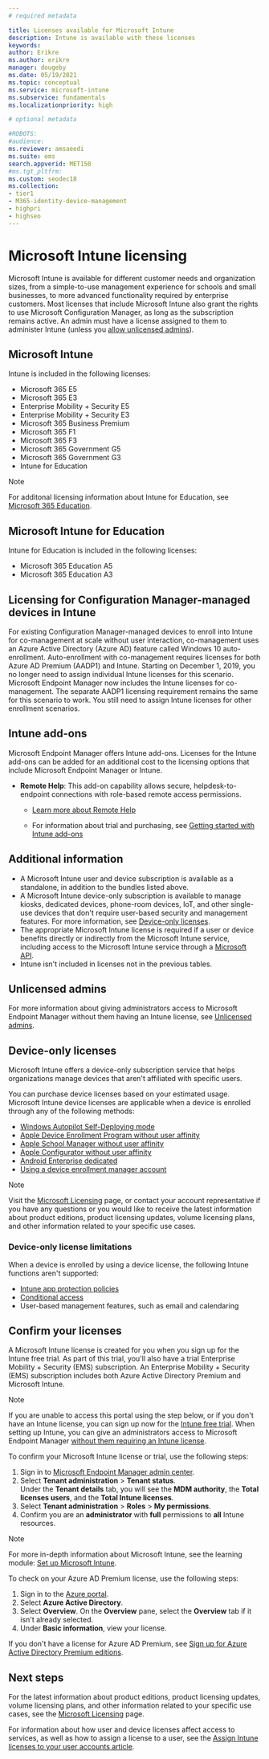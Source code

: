 ```yaml
---
# required metadata

title: Licenses available for Microsoft Intune
description: Intune is available with these licenses
keywords:
author: Erikre
ms.author: erikre
manager: dougeby
ms.date: 05/19/2021
ms.topic: conceptual
ms.service: microsoft-intune
ms.subservice: fundamentals
ms.localizationpriority: high

# optional metadata

#ROBOTS:
#audience:
ms.reviewer: amsaeedi
ms.suite: ems
search.appverid: MET150
#ms.tgt_pltfrm:
ms.custom: seodec18
ms.collection:
- tier1
- M365-identity-device-management
- highpri
- highseo
---
```


# Microsoft Intune licensing
Microsoft Intune is available for different customer needs and organization sizes, from a simple-to-use management experience for schools and small businesses, to more advanced functionality required by enterprise customers. Most licenses that include Microsoft Intune also grant the rights to use Microsoft Configuration Manager, as long as the subscription remains active. An admin must have a license assigned to them to administer Intune (unless you [allow unlicensed admins](unlicensed-admins.md)).

## Microsoft Intune

Intune is included in the following licenses:

- Microsoft 365 E5
- Microsoft 365 E3
- Enterprise Mobility + Security E5
- Enterprise Mobility + Security E3
- Microsoft 365 Business Premium
- Microsoft 365 F1
- Microsoft 365 F3
- Microsoft 365 Government G5
- Microsoft 365 Government G3
- Intune for Education

> [!NOTE]
> For additonal licensing information about Intune for Education, see [Microsoft 365 Education](/office365/servicedescriptions/office-365-platform-service-description/microsoft-365-education).

## Microsoft Intune for Education

Intune for Education is included in the following licenses:

- Microsoft 365 Education A5
- Microsoft 365 Education A3

## Licensing for Configuration Manager-managed devices in Intune

For existing Configuration Manager-managed devices to enroll into Intune for co-management at scale without user interaction, co-management uses an Azure Active Directory (Azure AD) feature called Windows 10 auto-enrollment. Auto-enrollment with co-management requires licenses for both Azure AD Premium (AADP1) and Intune. Starting on December 1, 2019, you no longer need to assign individual Intune licenses for this scenario. Microsoft Endpoint Manager now includes the Intune licenses for co-management. The separate AADP1 licensing requirement remains the same for this scenario to work. You still need to assign Intune licenses for other enrollment scenarios.

## Intune add-ons 

Microsoft Endpoint Manager offers Intune add-ons. Licenses for the Intune add-ons can be added for an additional cost to the licensing options that include Microsoft Endpoint Manager or Intune. 

- **Remote Help**: This add-on capability allows secure, helpdesk-to-endpoint connections with role-based remote access permissions.
 
  - [Learn more about Remote Help](../remote-actions/remote-help.md)
  
  - For information about trial and purchasing, see [Getting started with Intune add-ons](premium-add-ons.md)
  
## Additional information

- A Microsoft Intune user and device subscription is available as a standalone, in addition to the bundles listed above.
- A Microsoft Intune device-only subscription is available to manage kiosks, dedicated devices, phone-room devices, IoT, and other single-use devices that don't require user-based security and management features. For more information, see [Device-only licenses](../fundamentals/licenses.md#device-only-licenses).
- The appropriate Microsoft Intune license is required if a user or device benefits directly or indirectly from the Microsoft Intune service, including access to the Microsoft Intune service through a [Microsoft API](/legal/microsoft-apis/terms-of-use).
- Intune isn't included in licenses not in the previous tables.

## Unlicensed admins

For more information about giving administrators access to Microsoft Endpoint Manager without them having an Intune license, see [Unlicensed admins](unlicensed-admins.md).

## Device-only licenses

Microsoft Intune offers a device-only subscription service that helps organizations manage devices that aren't affiliated with specific users. 

You can purchase device licenses based on your estimated usage. Microsoft Intune device licenses are applicable when a device is enrolled through any of the following methods:

- [Windows Autopilot Self-Deploying mode](/windows/deployment/windows-autopilot/self-deploying)
- [Apple Device Enrollment Program without user affinity](../enrollment/device-enrollment-program-enroll-ios.md)
- [Apple School Manager without user affinity](../enrollment/apple-school-manager-set-up-ios.md)
- [Apple Configurator without user affinity](../enrollment/apple-configurator-enroll-ios.md)
- [Android Enterprise dedicated](../enrollment/android-kiosk-enroll.md)
- [Using a device enrollment manager account](../enrollment/device-enrollment-manager-enroll.md)

> [!NOTE]
> Visit the [Microsoft Licensing](https://www.microsoft.com/licensing/default) page, or contact your account representative if you have any questions or you would like to receive the latest information about product editions, product licensing updates, volume licensing plans, and other information related to your specific use cases.

### Device-only license limitations

When a device is enrolled by using a device license, the following Intune functions aren't supported:

- [Intune app protection policies](../apps/app-protection-policy.md)
- [Conditional access](../protect/conditional-access.md)
- User-based management features, such as email and calendaring

## Confirm your licenses

A Microsoft Intune license is created for you when you sign up for the Intune free trial. As part of this trial, you'll also have a trial Enterprise Mobility + Security (EMS) subscription. An Enterprise Mobility + Security (EMS) subscription includes both Azure Active Directory Premium and Microsoft Intune.

> [!NOTE]
> If you are unable to access this portal using the step below, or if you don't have an Intune license, you can sign up now for the [Intune free trial](./free-trial-sign-up.md). When setting up Intune, you can give an administrators access to Microsoft Endpoint Manager [without them requiring an Intune license](./unlicensed-admins.md).

To confirm your Microsoft Intune license or trial, use the following steps:

1. Sign in to [Microsoft Endpoint Manager admin center](https://go.microsoft.com/fwlink/?linkid=2109431).
2. Select **Tenant administration** > **Tenant status**.<br>
   Under the **Tenant details** tab, you will see the **MDM authority**, the **Total licenses users**, and the **Total Intune licenses**.
3. Select **Tenant administration** > **Roles** > **My permissions**.
4. Confirm you are an **administrator** with **full** permissions to **all** Intune resources.

> [!NOTE]
> For more in-depth information about Microsoft Intune, see the learning module: [Set up Microsoft Intune](/training/modules/set-up-microsoft-intune?azure-portal=true).

To check on your Azure AD Premium license, use the following steps:

1. Sign in to the [Azure portal](https://portal.azure.com).
2. Select **Azure Active Directory**.
3. Select **Overview**. On the **Overview** pane, select the **Overview** tab if it isn't already selected.
4. Under **Basic information**, view your license.

If you don't have a license for Azure AD Premium, see [Sign up for Azure Active Directory Premium editions](/azure/active-directory/fundamentals/active-directory-get-started-premium).

## Next steps

For the latest information about product editions, product licensing updates, volume licensing plans, and other information related to your specific use cases, see the [Microsoft Licensing](https://www.microsoft.com/licensing/default) page.  

For information about how user and device licenses affect access to services, as well as how to assign a license to a user, see the [Assign Intune licenses to your user accounts article](licenses-assign.md).
